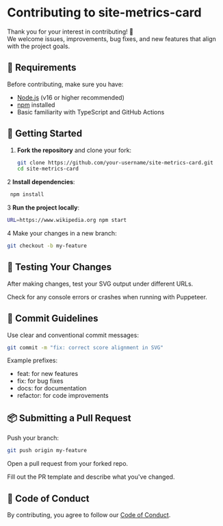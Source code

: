 # Contributing to site-metrics-card

Thank you for your interest in contributing! 🎉  
We welcome issues, improvements, bug fixes, and new features that align with the project goals.

## 🧰 Requirements

Before contributing, make sure you have:

- [Node.js](https://nodejs.org/) (v16 or higher recommended)
- [npm](https://www.npmjs.com/) installed
- Basic familiarity with TypeScript and GitHub Actions

## 🚀 Getting Started

1. **Fork the repository** and clone your fork:
   ```bash
   git clone https://github.com/your-username/site-metrics-card.git
   cd site-metrics-card
   ```
2 **Install dependencies**:
   ```bash
    npm install
   ```

3 **Run the project locally**:
   ```bash
   URL=https://www.wikipedia.org npm start
   ```
4 Make your changes in a new branch:
   ```bash
   git checkout -b my-feature
   ```

## 🧪 Testing Your Changes
After making changes, test your SVG output under different URLs.

Check for any console errors or crashes when running with Puppeteer.

## 📝 Commit Guidelines
Use clear and conventional commit messages:
   ```bash
   git commit -m "fix: correct score alignment in SVG"
   ```

Example prefixes:

- feat: for new features
- fix: for bug fixes
- docs: for documentation
- refactor: for code improvements

## 📦 Submitting a Pull Request
Push your branch:
   ```bash
   git push origin my-feature
   ```

Open a pull request from your forked repo.

Fill out the PR template and describe what you've changed.

## 🤝 Code of Conduct
By contributing, you agree to follow our [Code of Conduct](https://github.com/aelmizeb/site-metrics-card/blob/main/CODE_OF_CONDUCT.md).
